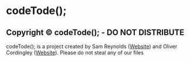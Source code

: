 # codeTode();
## Copyright © codeTode(); - DO NOT DISTRIBUTE
codeTode(); is a project created by Sam Reynolds ([Website](http://www.mintyplays.com)) and Oliver Cordingley ([Website](http://www.olivercordingley.co.uk)). Please do not steal any of our files
